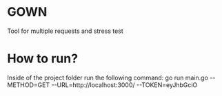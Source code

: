 # GOWN
Tool for multiple requests and stress test

# How to run?

Inside of the project folder run the following command: go run main.go --METHOD=GET --URL=http://localhost:3000/ --TOKEN=eyJhbGciO
